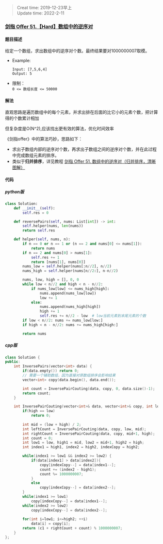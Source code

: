 > Creat time: 2019-12-23早上  
> Update time: 2022-2-11

### [剑指 Offer 51.【Hard】数组中的逆序对](https://leetcode-cn.com/problems/shu-zu-zhong-de-ni-xu-dui-lcof/)
#### 题目描述
给定一个数组，求出数组中的逆序对个数。最终结果要对1000000007取模。

- Example:
    ```
    Input: [7,5,6,4]
    Output: 5
    ```  
- 限制：  
    `0 <= 数组长度 <= 50000`
#### 解法
直观思路是遍历数组中的每个元素，并求出排在后面的比它小的元素个数，把计算得的个数累计相加

但复杂度是O(N^2),应该找出更有效的算法，优化时间效率

《剑指offer》中的算法巧妙，思路如下：
- 求出子数组内部的逆序对个数，再求出子数组之间的逆序对个数，并在此过程中完成数组元素的排序。
- 类似于**归并排序**，详见教程 [剑指 Offer 51. 数组中的逆序对（归并排序，清晰图解）](https://leetcode-cn.com/problems/shu-zu-zhong-de-ni-xu-dui-lcof/solution/jian-zhi-offer-51-shu-zu-zhong-de-ni-xu-pvn2h/)

#### 代码
##### python版
```python
class Solution:
    def __init__(self):
        self.res = 0

    def reversePairs(self, nums: List[int]) -> int:
        self.helper(nums, len(nums))
        return self.res

    def helper(self, nums, n):
        if n == 0 or n == 1 or (n == 2 and nums[0] <= nums[1]):
            return nums
        if n == 2 and nums[0] > nums[1]:
            self.res += 1 
            return [nums[1], nums[0]]
        nums_low = self.helper(nums[:n//2], n//2)
        nums_high = self.helper(nums[n//2:], n-n//2)

        nums, low, high = [], 0, 0
        while low < n//2 and high < n - n//2:
            if nums_low[low] <= nums_high[high]:
                nums.append(nums_low[low])
                low += 1
            else:
                nums.append(nums_high[high])
                high += 1
                self.res += n//2 - low  # low当前元素到末尾元素的个数
        if low < n//2: nums += nums_low[low:]
        if high < n - n//2: nums += nums_high[high:]

        return nums
```

##### cpp版
```cpp
class Solution {
public:
    int InversePairs(vector<int> data) {
        if(data.empty()) return 0;
        // 需要一个辅助数组，因为直接对原数组排序会影响结果
        vector<int> copy(data.begin(), data.end());

        int count = InversePairCouting(data, copy, 0, data.size()-1);
        return count;
    }

    int InversePairCouting(vector<int>& data, vector<int>& copy, int low, int high) {
        if(high == low)
            return 0;
        
        int mid = (low + high) / 2;
        int leftCount = InversePairCouting(data, copy, low, mid);
        int rightCount = InversePairCouting(data, copy, mid+1, high);
        int count = 0;
        int low1 = low, high1 = mid, low2 = mid+1, high2 = high;
        int index1 = high1, index2 = high2, indexCopy = high2;

        while(index1 >= low1 && index2 >= low2) {
            if(data[index1] > data[index2]){
                copy[indexCopy--] = data[index1--];
                count += (index2 - high1);
                count %= 1000000007;
            }
            else
                copy[indexCopy--] = data[index2--];
        }
        while(index1 >= low1) 
            copy[indexCopy--] = data[index1--];
        while(index2 >= low2)
            copy[indexCopy--] = data[index2--];
        
        for(int i=low1; i<=high2; ++i)
            data[i] = copy[i];
        return (c1 + rightCount + count) % 1000000007;
    }
};
```